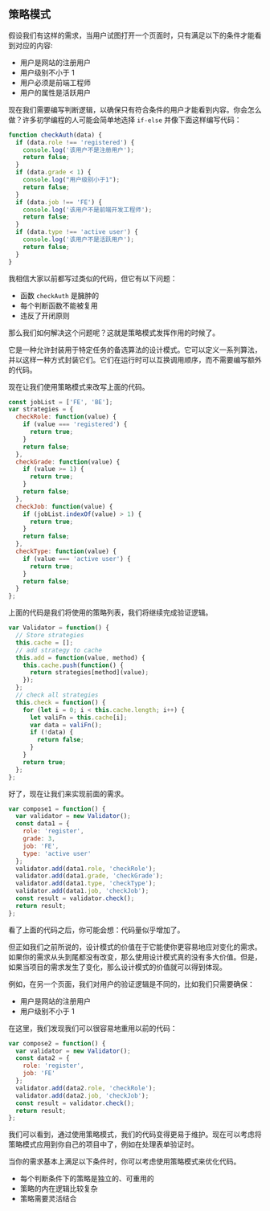 ## 策略模式

假设我们有这样的需求，当用户试图打开一个页面时，只有满足以下的条件才能看到对应的内容:

* 用户是网站的注册用户
* 用户级别不小于 1
* 用户必须是前端工程师
* 用户的属性是活跃用户

现在我们需要编写判断逻辑，以确保只有符合条件的用户才能看到内容。你会怎么做？许多初学编程的人可能会简单地选择 `if-else` 并像下面这样编写代码：

```JavaScript
function checkAuth(data) {
  if (data.role !== 'registered') {
    console.log('该用户不是注册用户');
    return false;
  }
  if (data.grade < 1) {
    console.log("用户级别小于1");
    return false;
  }
  if (data.job !== 'FE') {
    console.log('该用户不是前端开发工程师');
    return false;
  }
  if (data.type !== 'active user') {
    console.log('该用户不是活跃用户');
    return false;
  }
}
```

我相信大家以前都写过类似的代码，但它有以下问题：

* 函数 `checkAuth` 是臃肿的
* 每个判断函数不能被复用
* 违反了开闭原则

那么我们如何解决这个问题呢？这就是策略模式发挥作用的时候了。

它是一种允许封装用于特定任务的备选算法的设计模式。它可以定义一系列算法，并以这样一种方式封装它们。它们在运行时可以互换调用顺序，而不需要编写额外的代码。

现在让我们使用策略模式来改写上面的代码。

```JavaScript
const jobList = ['FE', 'BE'];
var strategies = {
  checkRole: function(value) {
    if (value === 'registered') {
      return true;
    }
    return false;
  },
  checkGrade: function(value) {
    if (value >= 1) {
      return true;
    }
    return false;
  },
  checkJob: function(value) {
    if (jobList.indexOf(value) > 1) {
      return true;
    }
    return false;
  },
  checkType: function(value) {
    if (value === 'active user') {
      return true;
    }
    return false;
  }
};
```

上面的代码是我们将使用的策略列表，我们将继续完成验证逻辑。

```JavaScript
var Validator = function() {
  // Store strategies
  this.cache = [];
  // add strategy to cache
  this.add = function(value, method) {
    this.cache.push(function() {
      return strategies[method](value);
    });
  };
  // check all strategies
  this.check = function() {
    for (let i = 0; i < this.cache.length; i++) {
      let valiFn = this.cache[i];
      var data = valiFn();
      if (!data) {
        return false;
      }
    }
    return true;
  };
};
```

好了，现在让我们来实现前面的需求。

```JavaScript
var compose1 = function() {
  var validator = new Validator();
  const data1 = {
    role: 'register',
    grade: 3,
    job: 'FE',
    type: 'active user'
  };
  validator.add(data1.role, 'checkRole');
  validator.add(data1.grade, 'checkGrade');
  validator.add(data1.type, 'checkType');
  validator.add(data1.job, 'checkJob');
  const result = validator.check();
  return result;
};
```

看了上面的代码之后，你可能会想：代码量似乎增加了。

但正如我们之前所说的，设计模式的价值在于它能使你更容易地应对变化的需求。如果你的需求从头到尾都没有改变，那么使用设计模式真的没有多大价值。但是，如果当项目的需求发生了变化，那么设计模式的价值就可以得到体现。

例如，在另一个页面，我们对用户的验证逻辑是不同的，比如我们只需要确保：

* 用户是网站的注册用户
* 用户级别不小于 1

在这里，我们发现我们可以很容易地重用以前的代码：

```JavaScript
var compose2 = function() {
  var validator = new Validator();
  const data2 = {
    role: 'register',
    job: 'FE'
  };
  validator.add(data2.role, 'checkRole');
  validator.add(data2.job, 'checkJob');
  const result = validator.check();
  return result;
};
```

我们可以看到，通过使用策略模式，我们的代码变得更易于维护。现在可以考虑将策略模式应用到你自己的项目中了，例如在处理表单验证时。

当你的需求基本上满足以下条件时，你可以考虑使用策略模式来优化代码。

* 每个判断条件下的策略是独立的、可重用的
* 策略的内在逻辑比较复杂
* 策略需要灵活结合
